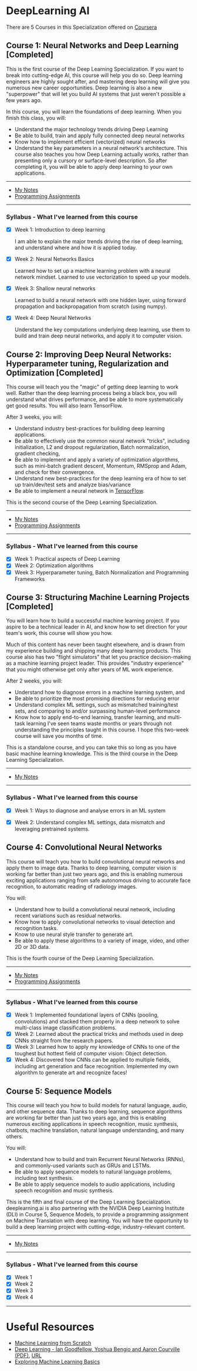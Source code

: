 # DeepLearning AI

There are 5 Courses in this Specialization offered on [Coursera](https://www.coursera.org/specializations/deep-learning)

## Course 1: Neural Networks and Deep Learning [Completed]

This is the first course of the Deep Learning Specialization. If you want to break into cutting-edge AI, this course will help you do so. Deep learning engineers are highly sought after, and mastering deep learning will give you numerous new career opportunities. Deep learning is also a new "superpower" that will let you build AI systems that just weren't possible a few years ago.

In this course, you will learn the foundations of deep learning. When you finish this class, you will:

- Understand the major technology trends driving Deep Learning
- Be able to build, train and apply fully connected deep neural networks
- Know how to implement efficient (vectorized) neural networks
- Understand the key parameters in a neural network's architecture.
This course also teaches you how Deep Learning actually works, rather than presenting only a cursory or surface-level description. So after completing it, you will be able to apply deep learning to your own applications.

---

- [My Notes](https://refined-github-html-preview.kidonng.workers.dev/mmphego/DeepLearning-AI/raw/master/Course%201%20-%20Neural%20Networks%20and%20Deep%20Learning/notes/Course%201%20Neural%20Networks%20and%20Deep%20Learning.html)
- [Programming Assignments](https://github.com/mmphego/DeepLearning-AI/tree/master/Course%201%20-%20Neural%20Networks%20and%20Deep%20Learning/workspace)

---

### Syllabus - What I've learned from this course

- [x] Week 1: Introduction to deep learning

    I am able to explain the major trends driving the rise of deep learning, and understand where and how it is applied today.

- [x] Week 2: Neural Networks Basics

    Learned how to set up a machine learning problem with a neural network mindset. Learned to use vectorization to speed up your models.

- [x] Week 3: Shallow neural networks

    Learned to build a neural network with one hidden layer, using forward propagation and backpropagation from scratch (using numpy).

- [x] Week 4: Deep Neural Networks

    Understand the key computations underlying deep learning, use them to build and train deep neural networks, and apply it to computer vision.

## Course 2: Improving Deep Neural Networks: Hyperparameter tuning, Regularization and Optimization [Completed]

This course will teach you the "magic" of getting deep learning to work well. Rather than the deep learning process being a black box, you will understand what drives performance, and be able to more systematically get good results. You will also learn TensorFlow.

After 3 weeks, you will:

- Understand industry best-practices for building deep learning applications.
- Be able to effectively use the common neural network "tricks", including initialization, L2 and dropout regularization, Batch normalization, gradient checking,
- Be able to implement and apply a variety of optimization algorithms, such as mini-batch gradient descent, Momentum, RMSprop and Adam, and check for their convergence.
- Understand new best-practices for the deep learning era of how to set up train/dev/test sets and analyze bias/variance
- Be able to implement a neural network in [TensorFlow](https://www.tensorflow.org).

This is the second course of the Deep Learning Specialization.

---

- [My Notes](https://refined-github-html-preview.kidonng.workers.dev/mmphego/DeepLearning-AI/raw/master/Course%202%20-%20Improving%20Deep%20Neural%20Networks/notes/Course%202%20Improving%20Deep%20Neural%20Networks%20Hyperparam.html)
- [Programming Assignments](https://github.com/mmphego/DeepLearning-AI/tree/master/Course%202%20-%20Improving%20Deep%20Neural%20Networks/workspace)

---

### Syllabus - What I've learned from this course

- [x] Week 1: Practical aspects of Deep Learning
- [x] Week 2: Optimization algorithms
- [x] Week 3: Hyperparameter tuning, Batch Normalization and Programming Frameworks

## Course 3: Structuring Machine Learning Projects [Completed]

You will learn how to build a successful machine learning project. If you aspire to be a technical leader in AI, and know how to set direction for your team's work, this course will show you how.

Much of this content has never been taught elsewhere, and is drawn from my experience building and shipping many deep learning products. This course also has two "flight simulators" that let you practice decision-making as a machine learning project leader. This provides "industry experience" that you might otherwise get only after years of ML work experience.

After 2 weeks, you will:

- Understand how to diagnose errors in a machine learning system, and
- Be able to prioritize the most promising directions
for reducing error
- Understand complex ML settings, such as mismatched training/test sets, and comparing to and/or surpassing human-level performance
- Know how to apply end-to-end learning, transfer learning, and multi-task learning I've seen teams waste months or years through not understanding the principles taught in this course. I hope this two-week course will save you months of time.

This is a standalone course, and you can take this so long as you have basic machine learning knowledge.
This is the third course in the Deep Learning Specialization.


---

- [My Notes](https://refined-github-html-preview.kidonng.workers.dev/mmphego/DeepLearning-AI/raw/master/Course%203%20-%20Structuring%20Machine%20Learning%20Projects/notes/Course%203%20Structuring%20Machine%20Learning%20Projects.html)
---

### Syllabus - What I've learned from this course

- [x] Week 1: Ways to diagnose and analyse errors in an ML system
- [x] Week 2: Understand complex ML settings, data mismatch and leveraging pretrained systems.


## Course 4: Convolutional Neural Networks

This course will teach you how to build convolutional neural networks and apply them to image data. Thanks to deep learning, computer vision is working far better than just two years ago, and this is enabling numerous exciting applications ranging from safe autonomous driving to accurate face recognition, to automatic reading of radiology images.

You will:

- Understand how to build a convolutional neural network, including recent variations such as residual networks.
- Know how to apply convolutional networks to visual detection and recognition tasks.
- Know to use neural style transfer to generate art.
- Be able to apply these algorithms to a variety of image, video, and other 2D or 3D data.

This is the fourth course of the Deep Learning Specialization.

---

- [My Notes](https://refined-github-html-preview.kidonng.workers.dev/mmphego/DeepLearning-AI/raw/master/Course%204%20-%20Convolutional%20Neural%20Networks/notes/Course%204%20Convolutional%20Neural%20Networks%203a28192b5c4b43b3ae875578cf64117a.html)
- [Programming Assignments](https://github.com/mmphego/DeepLearning-AI/tree/master/Course%204%20-%20Convolutional%20Neural%20Networks/workspace)

---

### Syllabus - What I've learned from this course

- [x] Week 1: Implemented foundational layers of CNNs (pooling, convolutions) and stacked them properly in a deep network to solve multi-class image classification problems.
- [x] Week 2: Learned about the practical tricks and methods used in deep CNNs straight from the research papers.
- [x] Week 3: Learned how to apply my knowledge of CNNs to one of the toughest but hottest field of computer vision: Object detection.
- [x] Week 4: Discovered how CNNs can be applied to multiple fields, including art generation and face recognition. Implemented my own algorithm to generate art and recognize faces!

## Course 5: Sequence Models

This course will teach you how to build models for natural language, audio, and other sequence data. Thanks to deep learning, sequence algorithms are working far better than just two years ago, and this is enabling numerous exciting applications in speech recognition, music synthesis, chatbots, machine translation, natural language understanding, and many others.

You will:

- Understand how to build and train Recurrent Neural Networks (RNNs), and commonly-used variants such as GRUs and LSTMs.
- Be able to apply sequence models to natural language problems, including text synthesis.
- Be able to apply sequence models to audio applications, including speech recognition and music synthesis.

This is the fifth and final course of the Deep Learning Specialization.
deeplearning.ai is also partnering with the NVIDIA Deep Learning Institute (DLI) in Course 5, Sequence Models, to provide a programming assignment on Machine Translation with deep learning. You will have the opportunity to build a deep learning project with cutting-edge, industry-relevant content.

---

- [My Notes]()
---

### Syllabus - What I've learned from this course

- [x] Week 1
- [x] Week 2
- [x] Week 3
- [x] Week 4

---

# Useful Resources

- [Machine Learning from Scratch](https://dafriedman97.github.io/mlbook/content/introduction.html)
- [Deep Learning - Ian Goodfellow, Yoshua Bengio and Aaron Courville (PDF)](https://github.com/janishar/mit-deep-learning-book-pdf), [URL](https://www.deeplearningbook.org/)
- [Exploring Machine Learning Basics](https://livebook.manning.com/book/exploring-machine-learning-basics/introduction/)
